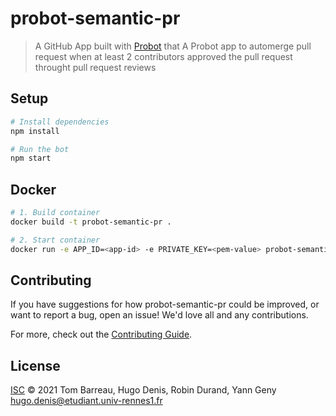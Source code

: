 # probot-semantic-pr

> A GitHub App built with [Probot](https://github.com/probot/probot) that A Probot app to automerge pull request when at least 2 contributors approved the pull request throught pull request reviews

## Setup

```sh
# Install dependencies
npm install

# Run the bot
npm start
```

## Docker

```sh
# 1. Build container
docker build -t probot-semantic-pr .

# 2. Start container
docker run -e APP_ID=<app-id> -e PRIVATE_KEY=<pem-value> probot-semantic-pr
```

## Contributing

If you have suggestions for how probot-semantic-pr could be improved, or want to report a bug, open an issue! We'd love all and any contributions.

For more, check out the [Contributing Guide](CONTRIBUTING.md).

## License

[ISC](LICENSE) © 2021 Tom Barreau, Hugo Denis, Robin Durand, Yann Geny <hugo.denis@etudiant.univ-rennes1.fr>
